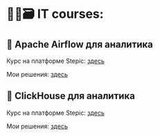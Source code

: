 # 👩‍💻🗃️ IT courses:

## 📖 Apache Airflow для аналитика

Курс на платформе Stepic: [здесь](https://stepik.org/course/99527/syllabus "здесь")


Мои решения: [здесь](https://github.com/Malakhova-Natalya/IT_courses/tree/main/Apache%20Airflow%20для%20аналитика "здесь")

## 📖 ClickHouse для аналитика

Курс на платформе Stepic: [здесь](https://stepik.org/course/100210/syllabus "здесь")


Мои решения: [здесь](https://github.com/Malakhova-Natalya/IT_courses/tree/main/ClickHouse%20для%20аналитика "здесь")

